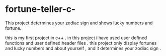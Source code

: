 # fortune-teller-c-
This project determines your zodiac sign and shows lucky numbers and fortune.

this is my first project in c++ . in this project i have used user defined functions and user defined header files .
this project only display fortunes and lucky numbers and about yourself , and it determines your zodiac sign .
